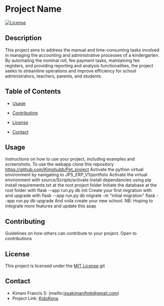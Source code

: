# Project Name

[![License](https://img.shields.io/badge/License-MIT-blue.svg)](LICENSE)

## Description

This project aims to address the manual and time-consuming tasks involved in managing the accounting and administrative processes of a kindergarten. By automating the nominal roll,  fee payment tasks, maintaining fee registers, and providing reporting and analysis functionalities, the project seeks to streamline operations and improve efficiency for school administrators, teachers, parents, and students.


## Table of Contents

- [Usage](#usage)

- [Contributing](#contributing)
- [License](#license)
- [Contact](#contact)


## Usage

Instructions on how to use your project, including examples and screenshots.
To use the webapp clone this repository https://github.com/Kimshubb/Pet_project
Activate the python virtual environment by navigating to JPS_ERP_V1/portfolio
Activate the virtual environment with source/Scripts/activate
Install dependancies using pip install requirements.txt at the root project folder
Initiate the database at the root folder with flask --app run.py db init
Create your first migration with and upgrade with
    flask --app run.py db migrate -m "initial migration"
    flask --app run.py db upgrade 
And voila create your new school.
NB: Hoping to integrate more features and update this asap

## Contributing

Guidelines on how others can contribute to your project.
Open to contributions 

## License

This project is licensed under the [MIT License](LICENSE).git 

## Contact

- Kimani Francis S: (mailto:issakimanifmk@gmail.com)
- Project Link: [KidoKona](https://github.com/Kimshubb/Pet_project/JPS_ERP_V1)